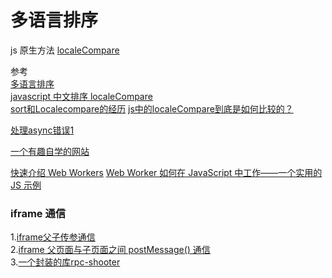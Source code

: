 # 多语言排序

js 原生方法
[localeCompare](https://developer.mozilla.org/zh-CN/docs/Web/JavaScript/Reference/Global_Objects/String/localeCompare#%E4%BD%BF%E7%94%A8_localecompare)  

参考  
[多语言排序](https://hellogithub2014.github.io/2019/12/25/linguistic-sorting/)  
[javascript 中文排序 localeCompare](https://www.codeleading.com/article/68485083842/)  
[sort和Localecompare的经历](https://zhuanlan.zhihu.com/p/115248222)
[js中的localeCompare到底是如何比较的？](http://www.qiutianaimeili.com/html/page/2020/07/20207171bfbctvh896.html)


[处理async错误1](https://wesbos.com/javascript/12-advanced-flow-control/71-async-await-error-handling) 


[一个有趣自学的网站](https://www.freecodecamp.org/)



[快速介绍 Web Workers](https://auth0.com/blog/speedy-introduction-to-web-workers/)
[Web Worker 如何在 JavaScript 中工作——一个实用的 JS 示例](https://www.freecodecamp.org/news/how-webworkers-work-in-javascript-with-example/)


### iframe 通信
1.[iframe父子传参通信](https://segmentfault.com/a/1190000021683182)   
2.[iframe 父页面与子页面之间 postMessage() 通信](https://drylint.com/HTML/iframe%E5%AD%90%E9%A1%B5%E9%9D%A2%E4%B8%8E%E7%88%B6%E9%A1%B5%E9%9D%A2%E9%80%9A%E4%BF%A1.html#postmessage-%E6%96%B9%E6%B3%95)   
3.[一个封装的库rpc-shooter](https://github.com/kinglisky/rpc-shooter)   
